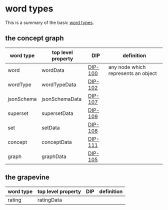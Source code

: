 # word types

This is a summary of the basic [word types](../glossary/wordType.md).

## the concept graph

| word type | top level property | DIP | definition |
| ----- | ----- | ----- | ----- |
| word | wordData | [DIP-100](conceptGraph/100.md) | any node which represents an object |
| wordType | wordTypeData | [DIP-102](conceptGraph/102.md) | |
| jsonSchema | jsonSchemaData | [DIP-107](conceptGraph/107.md) | |
| superset | supersetData | [DIP-109](conceptGraph/109.md) | |
| set | setData | [DIP-108](conceptGraph/108.md) | |
| concept | conceptData | [DIP-111](conceptGraph/111.md) | |
| graph | graphData | [DIP-105](conceptGraph/105.md) | |

## the grapevine

| word type | top level property | DIP | definition |
| ----- | ----- | ----- | ----- |
| rating | ratingData |  |  |

